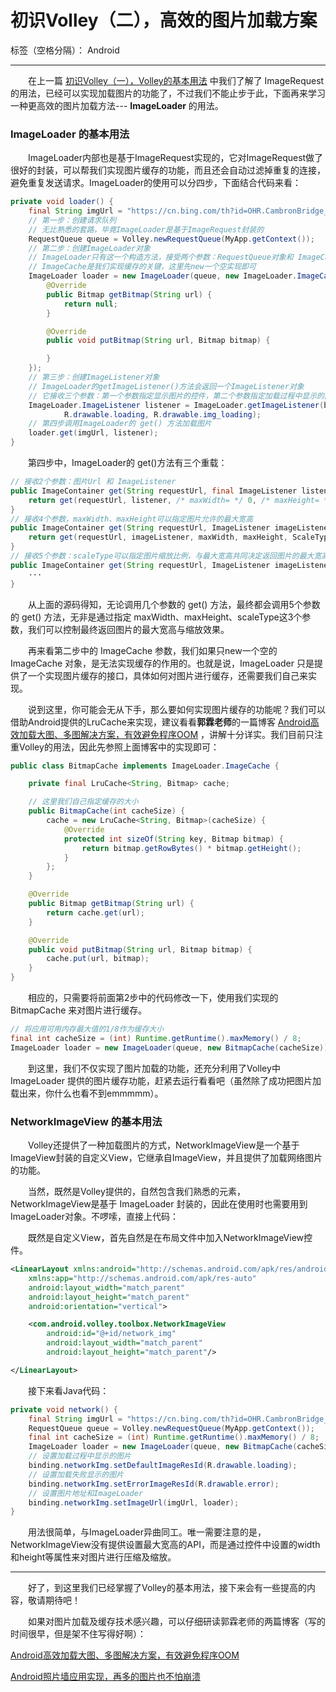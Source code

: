 ﻿# 初识Volley（二），高效的图片加载方案

标签（空格分隔）： Android

---

&emsp;&emsp;在上一篇 [初识Volley（一），Volley的基本用法](https://github.com/laughterJ/CCCodeNotes/blob/main/Android/Volley/%E5%88%9D%E8%AF%86Volley%EF%BC%88%E4%B8%80%EF%BC%89%EF%BC%8CVolley%E7%9A%84%E5%9F%BA%E6%9C%AC%E7%94%A8%E6%B3%95.md) 中我们了解了 ImageRequest 的用法，已经可以实现加载图片的功能了，不过我们不能止步于此，下面再来学习一种更高效的图片加载方法--- **ImageLoader** 的用法。

### ImageLoader 的基本用法

&emsp;&emsp;ImageLoader内部也是基于ImageRequest实现的，它对ImageRequest做了很好的封装，可以帮我们实现图片缓存的功能，而且还会自动过滤掉重复的连接，避免重复发送请求。ImageLoader的使用可以分四步，下面结合代码来看：
```Java
private void loader() {
    final String imgUrl = "https://cn.bing.com/th?id=OHR.CambronBridge_EN-CN3974503184_1920x1080.jpg";
    // 第一步：创建请求队列
    // 无比熟悉的套路，毕竟ImageLoader是基于ImageRequest封装的
    RequestQueue queue = Volley.newRequestQueue(MyApp.getContext());
    // 第二步：创建ImageLoader对象
    // ImageLoader只有这一个构造方法，接受两个参数：RequestQueue对象和 ImageCache 对象
    // ImageCache是我们实现缓存的关键，这里先new一个空实现即可
    ImageLoader loader = new ImageLoader(queue, new ImageLoader.ImageCache() {
        @Override
        public Bitmap getBitmap(String url) {
            return null;
        }

        @Override
        public void putBitmap(String url, Bitmap bitmap) {

        }
    });
    // 第三步：创建ImageListener对象
    // ImageLoader的getImageListener()方法会返回一个ImageListener对象
    // 它接收三个参数：第一个参数指定显示图片的控件，第二个参数指定加载过程中显示的图片，第三个参数指定加载失败时显示的图片。
    ImageLoader.ImageListener listener = ImageLoader.getImageListener(binding.imgLoader,
            R.drawable.loading, R.drawable.img_loading);
    // 第四步调用ImageLoader的 get() 方法加载图片
    loader.get(imgUrl, listener);
}
```

&emsp;&emsp;第四步中，ImageLoader的 get()方法有三个重载：
```Java
// 接收2个参数：图片Url 和 ImageListener
public ImageContainer get(String requestUrl, final ImageListener listener) {
    return get(requestUrl, listener, /* maxWidth= */ 0, /* maxHeight= */ 0);
}
// 接收4个参数，maxWidth、maxHeight可以指定图片允许的最大宽高
public ImageContainer get(String requestUrl, ImageListener imageListener, int maxWidth, int maxHeight) {
    return get(requestUrl, imageListener, maxWidth, maxHeight, ScaleType.CENTER_INSIDE);
}
// 接收5个参数：scaleType可以指定图片缩放比例，与最大宽高共同决定返回图片的最大宽高及缩放效果
public ImageContainer get(String requestUrl, ImageListener imageListener, int maxWidth, int maxHeight, ScaleType scaleType) {
    ···
}
```
&emsp;&emsp;从上面的源码得知，无论调用几个参数的 get() 方法，最终都会调用5个参数的 get() 方法，无非是通过指定 maxWidth、maxHeight、scaleType这3个参数，我们可以控制最终返回图片的最大宽高与缩放效果。

&emsp;&emsp;再来看第二步中的 ImageCache 参数，我们如果只new一个空的 ImageCache 对象，是无法实现缓存的作用的。也就是说，ImageLoader 只是提供了一个实现图片缓存的接口，具体如何对图片进行缓存，还需要我们自己来实现。

&emsp;&emsp;说到这里，你可能会无从下手，那么要如何实现图片缓存的功能呢？我们可以借助Android提供的LruCache来实现，建议看看**郭霖老师**的一篇博客 [Android高效加载大图、多图解决方案，有效避免程序OOM](https://blog.csdn.net/guolin_blog/article/details/9316683) ，讲解十分详实。我们目前只注重Volley的用法，因此先参照上面博客中的实现即可：
```Java
public class BitmapCache implements ImageLoader.ImageCache {

    private final LruCache<String, Bitmap> cache;

    // 这里我们自己指定缓存的大小
    public BitmapCache(int cacheSize) {
        cache = new LruCache<String, Bitmap>(cacheSize) {
            @Override
            protected int sizeOf(String key, Bitmap bitmap) {
                return bitmap.getRowBytes() * bitmap.getHeight();
            }
        };
    }

    @Override
    public Bitmap getBitmap(String url) {
        return cache.get(url);
    }

    @Override
    public void putBitmap(String url, Bitmap bitmap) {
        cache.put(url, bitmap);
    }
}
```
&emsp;&emsp;相应的，只需要将前面第2步中的代码修改一下，使用我们实现的 BitmapCache 来对图片进行缓存。
```Java
// 将应用可用内存最大值的1/8作为缓存大小
final int cacheSize = (int) Runtime.getRuntime().maxMemory() / 8;
ImageLoader loader = new ImageLoader(queue, new BitmapCache(cacheSize));
```
&emsp;&emsp;到这里，我们不仅实现了图片加载的功能，还充分利用了Volley中 ImageLoader 提供的图片缓存功能，赶紧去运行看看吧（虽然除了成功把图片加载出来，你什么也看不到emmmmm）。

### NetworkImageView 的基本用法

&emsp;&emsp;Volley还提供了一种加载图片的方式，NetworkImageView是一个基于ImageView封装的自定义View，它继承自ImageView，并且提供了加载网络图片的功能。

&emsp;&emsp;当然，既然是Volley提供的，自然包含我们熟悉的元素，NetworkImageView是基于 ImageLoader 封装的，因此在使用时也需要用到ImageLoader对象。不啰嗦，直接上代码：

&emsp;&emsp;既然是自定义View，首先自然是在布局文件中加入NetworkImageView控件。
```xml
<LinearLayout xmlns:android="http://schemas.android.com/apk/res/android"
    xmlns:app="http://schemas.android.com/apk/res-auto"
    android:layout_width="match_parent"
    android:layout_height="match_parent"
    android:orientation="vertical">

    <com.android.volley.toolbox.NetworkImageView
        android:id="@+id/network_img"
        android:layout_width="match_parent"
        android:layout_height="match_parent"/>

</LinearLayout>
```
&emsp;&emsp;接下来看Java代码：
```Java
private void network() {
    final String imgUrl = "https://cn.bing.com/th?id=OHR.CambronBridge_EN-CN3974503184_1920x1080.jpg";
    RequestQueue queue = Volley.newRequestQueue(MyApp.getContext());
    final int cacheSize = (int) Runtime.getRuntime().maxMemory() / 8;
    ImageLoader loader = new ImageLoader(queue, new BitmapCache(cacheSize));
    // 设置加载过程中显示的图片
    binding.networkImg.setDefaultImageResId(R.drawable.loading);
    // 设置加载失败显示的图片
    binding.networkImg.setErrorImageResId(R.drawable.error);
    // 设置图片地址和ImageLoader
    binding.networkImg.setImageUrl(imgUrl, loader);
}
```
&emsp;&emsp;用法很简单，与ImageLoader异曲同工。唯一需要注意的是，NetworkImageView没有提供设置最大宽高的API，而是通过控件中设置的width和height等属性来对图片进行压缩及缩放。

--------

&emsp;&emsp;好了，到这里我们已经掌握了Volley的基本用法，接下来会有一些提高的内容，敬请期待吧！


&emsp;&emsp;如果对图片加载及缓存技术感兴趣，可以仔细研读郭霖老师的两篇博客（写的时间很早，但是架不住写得好啊）：

[Android高效加载大图、多图解决方案，有效避免程序OOM](https://blog.csdn.net/guolin_blog/article/details/9316683)

[Android照片墙应用实现，再多的图片也不怕崩溃](https://blog.csdn.net/guolin_blog/article/details/9526203)

